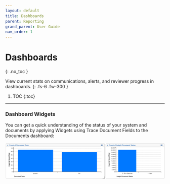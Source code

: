 ```yaml
---
layout: default
title: Dashboards
parent: Reporting
grand_parent: User Guide
nav_order: 1
---
```


# Dashboards
{: .no_toc }

View current stats on communications, alerts, and reviewer progress in dashboards.
{: .fs-6 .fw-300 }

1. TOC
{:toc}

---

### Dashboard Widgets

You can get a quick understanding of the status of your system and documents by
applying Widgets using Trace Document Fields to the Documents dashboard:

![](media/dashboards/233f58be6430edea9858817e9d1aa6d9.png)
